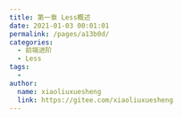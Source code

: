 ```yaml
---
title: 第一章 Less概述
date: 2021-01-03 00:01:01
permalink: /pages/a13b0d/
categories:
  - 前端进阶
  - Less
tags:
  - 
author: 
  name: xiaoliuxuesheng
  link: https://gitee.com/xiaoliuxuesheng
---
```

